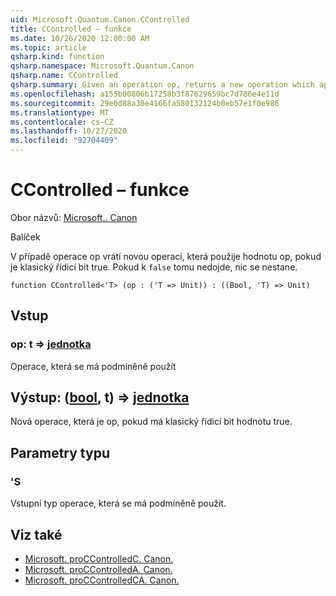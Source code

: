 ```yaml
---
uid: Microsoft.Quantum.Canon.CControlled
title: CControlled – funkce
ms.date: 10/26/2020 12:00:00 AM
ms.topic: article
qsharp.kind: function
qsharp.namespace: Microsoft.Quantum.Canon
qsharp.name: CControlled
qsharp.summary: Given an operation op, returns a new operation which applies the op if a classical control bit is true. If `false`, nothing happens.
ms.openlocfilehash: a155b00806b17258b3f87629659bc7d786e4e11d
ms.sourcegitcommit: 29e0d88a30e4166fa580132124b0eb57e1f0e986
ms.translationtype: MT
ms.contentlocale: cs-CZ
ms.lasthandoff: 10/27/2020
ms.locfileid: "92704409"
---
```

# <a name="ccontrolled-function"></a>CControlled – funkce

Obor názvů: [Microsoft.. Canon](xref:Microsoft.Quantum.Canon)

Balíček [](https://nuget.org/packages/)


V případě operace op vrátí novou operaci, která použije hodnotu op, pokud je klasický řídicí bit true. Pokud k `false` tomu nedojde, nic se nestane.

```qsharp
function CControlled<'T> (op : ('T => Unit)) : ((Bool, 'T) => Unit)
```


## <a name="input"></a>Vstup

### <a name="op--t--unit"></a>op: t => [jednotka](xref:microsoft.quantum.lang-ref.unit) 

Operace, která se má podmíněně použít



## <a name="output--boolt--unit"></a>Výstup: ([bool](xref:microsoft.quantum.lang-ref.bool), t) => [jednotka](xref:microsoft.quantum.lang-ref.unit) 

Nová operace, která je op, pokud má klasický řídicí bit hodnotu true.

## <a name="type-parameters"></a>Parametry typu

### <a name="t"></a>'S

Vstupní typ operace, která se má podmíněně použít.

## <a name="see-also"></a>Viz také

- [Microsoft. proCControlledC. Canon.](xref:Microsoft.Quantum.Canon.CControlledC)
- [Microsoft. proCControlledA. Canon.](xref:Microsoft.Quantum.Canon.CControlledA)
- [Microsoft. proCControlledCA. Canon.](xref:Microsoft.Quantum.Canon.CControlledCA)